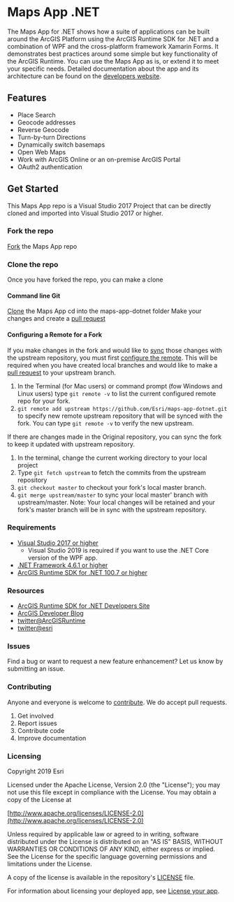 # Maps App .NET

The Maps App for .NET shows how a suite of applications can be built around the ArcGIS Platform using the ArcGIS Runtime SDK for .NET and a combination of WPF and the cross-platform framework Xamarin Forms. It demonstrates best practices around some simple but key functionality of the ArcGIS Runtime. You can use the Maps App as is, or extend it to meet your specific needs. Detailed documentation about the app and its architecture can be found on the [developers website](https://developers.arcgis.com/example-apps/maps-app-dotnet/?utm_source=github&utm_medium=web&utm_campaign=example_apps_maps_app_dotnet).

## Features

- Place Search
- Geocode addresses
- Reverse Geocode
- Turn-by-turn Directions
- Dynamically switch basemaps
- Open Web Maps
- Work with ArcGIS Online or an on-premise ArcGIS Portal
- OAuth2 authentication

## Get Started

This Maps App repo is a Visual Studio 2017 Project that can be directly cloned and imported into Visual Studio 2017 or higher.

### Fork the repo

[Fork](https://github.com/Esri/maps-app-dotnet/fork) the Maps App repo

### Clone the repo

Once you have forked the repo, you can make a clone

#### Command line Git

[Clone](https://help.github.com/articles/fork-a-repo#step-2-clone-your-fork) the Maps App
cd into the maps-app-dotnet folder
Make your changes and create a [pull request](https://help.github.com/articles/creating-a-pull-request)

#### Configuring a Remote for a Fork

If you make changes in the fork and would like to [sync](https://help.github.com/articles/syncing-a-fork/) those changes with the upstream repository, you must first [configure the remote](https://help.github.com/articles/configuring-a-remote-for-a-fork/). This will be required when you have created local branches and would like to make a [pull request](https://help.github.com/articles/creating-a-pull-request) to your upstream branch.

1. In the Terminal (for Mac users) or command prompt (fow Windows and Linux users) type ```git remote -v``` to list the current configured remote repo for your fork.
2. ```git remote add upstream https://github.com/Esri/maps-app-dotnet.git``` to specify new remote upstream repository that will be synced with the fork. You can type ```git remote -v``` to verify the new upstream.

If there are changes made in the Original repository, you can sync the fork to keep it updated with upstream repository.

1. In the terminal, change the current working directory to your local project
2. Type ```git fetch upstream``` to fetch the commits from the upstream repository
3. ```git checkout master``` to checkout your fork's local master branch.
4. ```git merge upstream/master``` to sync your local master' branch with upstream/master. Note: Your local changes will be retained and your fork's master branch will be in sync with the upstream repository.

### Requirements

- [Visual Studio 2017 or higher](https://www.visualstudio.com/downloads/)
    - Visual Studio 2019 is required if you want to use the .NET Core version of the WPF app.
- [.NET Framework 4.6.1 or higher](https://www.microsoft.com/net/download)
- [ArcGIS Runtime SDK for .NET 100.7 or higher](https://developers.arcgis.com/net/)

### Resources

- [ArcGIS Runtime SDK for .NET Developers Site](https://developers.arcgis.com/net/)
- [ArcGIS Developer Blog](http://blogs.esri.com/esri/arcgis/category/developer/)
- [twitter@ArcGISRuntime](https://twitter.com/ArcGISRuntime)
- [twitter@esri](http://twitter.com/esri)

### Issues

Find a bug or want to request a new feature enhancement? Let us know by submitting an issue.

### Contributing

Anyone and everyone is welcome to [contribute](https://github.com/Esri/maps-app-dotnet/blob/master/CONTRIBUTING.md). We do accept pull requests.

1. Get involved
2. Report issues
3. Contribute code
4. Improve documentation

### Licensing

Copyright 2019 Esri

Licensed under the Apache License, Version 2.0 (the "License"); you may not use this file except in compliance with the License. You may obtain a copy of the License at

[http://www.apache.org/licenses/LICENSE-2.0](http://www.apache.org/licenses/LICENSE-2.0)

Unless required by applicable law or agreed to in writing, software distributed under the License is distributed on an "AS IS" BASIS, WITHOUT WARRANTIES OR CONDITIONS OF ANY KIND, either express or implied. See the License for the specific language governing permissions and limitations under the License.

A copy of the license is available in the repository's [LICENSE](https://github.com/Esri/maps-app-dotnet/blob/master/LICENSE) file.

For information about licensing your deployed app, see [License your app](https://developers.arcgis.com/net/latest/wpf/guide/license-your-app.htm).
